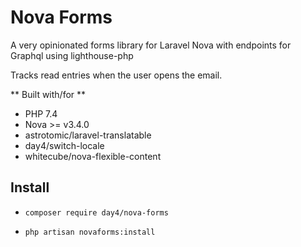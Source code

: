 # Nova Forms

A very opinionated forms library for Laravel Nova with endpoints for Graphql using lighthouse-php

Tracks read entries when the user opens the email.


** Built with/for **

  - PHP 7.4
  - Nova >= v3.4.0
  - astrotomic/laravel-translatable
  - day4/switch-locale
  - whitecube/nova-flexible-content

## Install

  - `composer require day4/nova-forms`

  - `php artisan novaforms:install`
